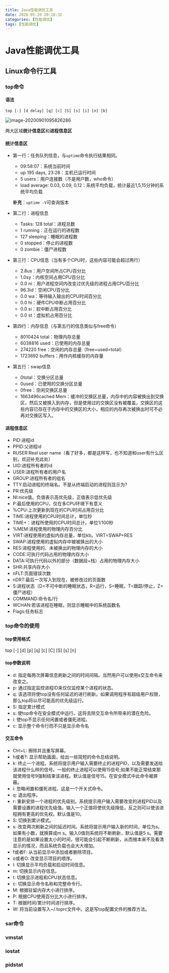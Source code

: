 ```yaml
---
title: Java性能调优工具
date: 2020-05-28 20:10:32
categories: [性能调优]
tags: [性能调优]
---
```

# Java性能调优工具



## Linux命令行工具

### top命令

#### 语法

```
top [-] [d delay] [q] [c] [S] [s] [i] [n] [b]
```

![image-20200901095826286](https://gitee.com/idea4j/imagerep/raw/master/images/image-20200901095826286.png)



两大区域**统计信息区**和**进程信息区**

#### 统计信息区

- 第一行：任务队列信息，与`uptime`命令执行结果相同。

  - 09:58:07：系统当前时间
  - up 195 days, 23:28：主机已运行时间
  - 5 users：用户连接数（不是用户数，who命令）
  - load average: 0.03, 0.09, 0.12：系统平均负载，统计最近1,5,15分钟的系统平均负载

  **补充**：`uptime -V`可查询版本

- 第二行：进程信息

  - Tasks: 128 total：进程总数
  - 1 running：正在运行的进程数
  - 127 sleeping：睡眠的进程数
  - 0 stopped：停止的进程数
  - 0 zombie：僵尸进程数

- 第三行：CPU信息（当有多个CPU时，这些内容可能会超过两行）

  - 2.8us：用户空间所占CPU百分比
  - 1.0sy：内核空间占用CPU百分比
  - 0.0 ni：用户进程空间内改变过优先级的进程占用CPU百分比
  - 96.3id：空闲CPU百分比
  - 0.0 wa：等待输入输出的CPU时间百分比
  - 0.0 hi：硬件CPU中断占用百分比
  - 0.0 si：软中断占用百分比
  - 0.0 st：虚拟机占用百分比

- 第四行：内存信息（与第五行的信息类似与free命令）

  - 8010424 total：物理内存总量
  - 6038816 used：已使用的内存总量
  - 274220 free：空闲的内存总量（free+used=total）
  - 1723692 buffers：用作内核缓存的内存量

- 第五行：swap信息

  - 0total：交换分区总量
  - 0used：已使用的交换分区总量
  - 0free：空闲交换区总量
  - 1663496cached Mem：缓冲的交换区总量，内存中的内容被换出到交换区，然后又被换入到内存，但是使用过的交换区没有被覆盖，交换区的这些内容已存在于内存中的交换区的大小，相应的内存再次被换出时可不必再对交换区写入。



#### 进程信息区

- PID:进程id
- PPID:父进程id
- RUSER:Real user name（看了好多，都是这样写，也不知道和user有什么区别，欢迎补充此处）
- UID:进程所有者的id
- USER:进程所有者的用户名
- GROUP:进程所有者的组名
- TTY:启动进程的终端名。不是从终端启动的进程则显示为?
- PR:优先级
- NI:nice值。负值表示高优先级，正值表示低优先级
- P:最后使用的CPU，仅在多CPU环境下有意义
- %CPU:上次更新到现在的CPU时间占用百分比
- TIME:进程使用的CPU时间总计，单位秒
- TIME+：进程所使用的CPU时间总计，单位1/100秒
- %MEM:进程使用的物理内存百分比
- VIRT:进程使用的虚拟内存总量，单位kb。VIRT=SWAP+RES
- SWAP:进程使用的虚拟内存中被被换出的大小
- RES:进程使用的、未被换出的物理内存的大小
- CODE:可执行代码占用的物理内存大小
- DATA:可执行代码以外的部分（数据段+栈）占用的物理内存大小
- SHR:共享内存大小
- nFLT:页面错误次数
- nDRT:最后一次写入到现在，被修改过的页面数
- S:进程状态（D=不可中断的睡眠状态，R=运行，S=睡眠，T=跟踪/停止，Z=僵尸进程）
- COMMAND:命令名/行
- WCHAN:若该进程在睡眠，则显示睡眠中的系统函数名
- Flags:任务标志



### top命令的使用

#### top使用格式

top [-] [d] [p] [q] [c] [C] [S] [s] [n]

#### top参数说明

- d: 指定每两次屏幕信息刷新之间的时间间隔。当然用户可以使用s交互命令来改变之。
- p: 通过指定监控进程ID来仅仅监控某个进程的状态。
- q: 该选项将使top没有任何延迟的进行刷新。如果调用程序有超级用户权限，那么top将以尽可能高的优先级运行。
- S: 指定累计模式
- s: 使top命令在安全模式中运行。这将去除交互命令所带来的潜在危险。
- i: 使top不显示任何闲置或者僵死进程。
- c: 显示整个命令行而不只是显示命令名

#### 交互命令

- Ctrl+L: 擦除并且重写屏幕。
- h或者?: 显示帮助画面，给出一些简短的命令总结说明。
- k: 终止一个进程。系统将提示用户输入需要终止的进程PID，以及需要发送给该进程什么样的信号。一般的终止进程可以使用15信号;如果不能正常结束那就使用信号9强制结束该进程。默认值是信号15。在安全模式中此命令被屏蔽。
- i: 忽略闲置和僵死进程。这是一个开关式命令。
- q: 退出程序。
- r: 重新安排一个进程的优先级别。系统提示用户输入需要改变的进程PID以及需要设置的进程优先级值。输入一个正值将使优先级降低，反之则可以使该进程拥有更高的优先权。默认值是10。
- S: 切换到累计模式。
- s: 改变两次刷新之间的延迟时间。系统将提示用户输入新的时间，单位为s。如果有小数，就换算成m s。输入0值则系统将不断刷新，默认值是5 s。需要注意的是如果设置太小的时间，很可能会引起不断刷新，从而根本来不及看清显示的情况，而且系统负载也会大大增加。
- f或者F: 从当前显示中添加或者删除项目。
- o或者O: 改变显示项目的顺序。
- l: 切换显示平均负载和启动时间信息。
- m: 切换显示内存信息。
- t: 切换显示进程和CPU状态信息。
- c: 切换显示命令名称和完整命令行。
- M: 根据驻留内存大小进行排序。
- P: 根据CPU使用百分比大小进行排序。
- T: 根据时间/累计时间进行排序。
- W: 将当前设置写入~/.toprc文件中。这是写top配置文件的推荐方法。





### sar命令

### vmstat

### iostat

### pidstat

